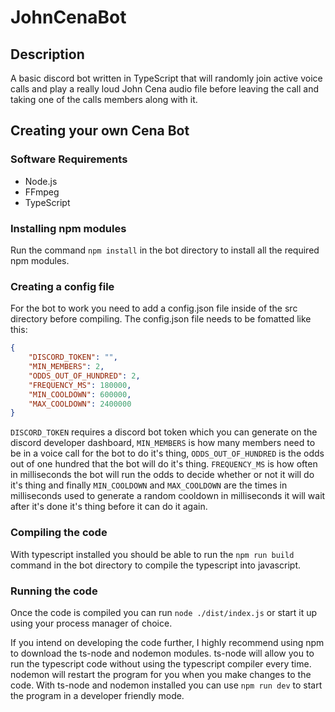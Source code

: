 # JohnCenaBot
## Description
A basic discord bot written in TypeScript that will randomly join active voice calls and play a really loud John Cena audio file before leaving the call and taking one of the calls members along with it.

## Creating your own Cena Bot
### Software Requirements
* Node.js
* FFmpeg
* TypeScript

### Installing npm modules
Run the command `npm install` in the bot directory to install all the required npm modules.

### Creating a config file
For the bot to work you need to add a config.json file inside of the src directory before compiling. 
The config.json file needs to be fomatted like this:

```json
{
    "DISCORD_TOKEN": "",
    "MIN_MEMBERS": 2,
    "ODDS_OUT_OF_HUNDRED": 2,
    "FREQUENCY_MS": 180000,
    "MIN_COOLDOWN": 600000,
    "MAX_COOLDOWN": 2400000
}
```

`DISCORD_TOKEN` requires a discord bot token which you can generate on the discord developer dashboard, `MIN_MEMBERS` is how many members need to be in a voice call for the bot to do it's thing, `ODDS_OUT_OF_HUNDRED` is the odds out of one hundred that the bot will do it's thing. `FREQUENCY_MS` is how often in milliseconds the bot will run the odds to decide whether or not it will do it's thing and finally `MIN_COOLDOWN` and `MAX_COOLDOWN` are the times in milliseconds used to generate a random cooldown in milliseconds it will wait after it's done it's thing before it can do it again.

### Compiling the code
With typescript installed you should be able to run the `npm run build` command in the bot directory to compile the typescript into javascript.

### Running the code
Once the code is compiled you can run `node ./dist/index.js` or start it up using your process manager of choice.

If you intend on developing the code further, I highly recommend using npm to download the ts-node and nodemon modules. ts-node will allow you to run the typescript code without using the typescript compiler every time. nodemon will restart the program for you when you make changes to the code. With ts-node and nodemon installed you can use `npm run dev` to start the program in a developer friendly mode.
